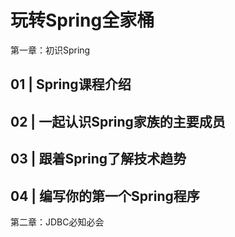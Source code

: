 # 玩转Spring全家桶 #

第一章：初识Spring

## 01 | Spring课程介绍 ##

## 02 | 一起认识Spring家族的主要成员 ##

## 03 | 跟着Spring了解技术趋势 ##

## 04 | 编写你的第一个Spring程序 ##

第二章：JDBC必知必会

